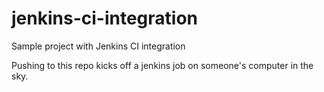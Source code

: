 # jenkins-ci-integration
Sample project with Jenkins CI integration

Pushing to this repo kicks off a jenkins job on someone's computer in the sky.
